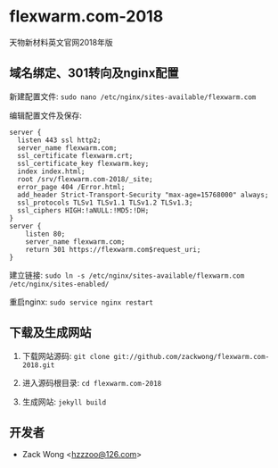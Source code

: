 flexwarm.com-2018
=============

天物新材料英文官网2018年版


域名绑定、301转向及nginx配置
-----

新建配置文件: ``sudo nano /etc/nginx/sites-available/flexwarm.com``

编辑配置文件及保存: 

    server {
      listen 443 ssl http2;
      server_name flexwarm.com;
      ssl_certificate flexwarm.crt;
      ssl_certificate_key flexwarm.key;
      index index.html;
      root /srv/flexwarm.com-2018/_site;
      error_page 404 /Error.html;
      add_header Strict-Transport-Security "max-age=15768000" always;
      ssl_protocols TLSv1 TLSv1.1 TLSv1.2 TLSv1.3;
      ssl_ciphers HIGH:!aNULL:!MD5:!DH;
    }
    server {
        listen 80;
        server_name flexwarm.com;
        return 301 https://flexwarm.com$request_uri;
    }

建立链接: ``sudo ln -s /etc/nginx/sites-available/flexwarm.com /etc/nginx/sites-enabled/``

重启nginx: ``sudo service nginx restart``


下载及生成网站
-----

1. 下载网站源码: ``git clone git://github.com/zackwong/flexwarm.com-2018.git``

2. 进入源码根目录: ``cd flexwarm.com-2018``

3. 生成网站: ``jekyll build``


开发者
---------

* Zack Wong &lt;hzzzoo@126.com&gt;
